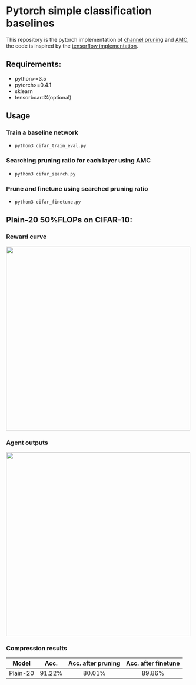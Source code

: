 # Pytorch simple classification baselines

This repository is the pytorch implementation of [channel pruning](https://arxiv.org/abs/1707.06168) and [AMC](https://arxiv.org/pdf/1802.03494.pdf), the code is inspired by the [tensorflow implementation](https://pocketflow.github.io/).      

 
## Requirements:
- python>=3.5
- pytorch>=0.4.1
- sklearn
- tensorboardX(optional)

## Usage 

### Train a baseline network
* ```python3 cifar_train_eval.py```

### Searching pruning ratio for each layer using AMC 
* ```python3 cifar_search.py```

### Prune and finetune using searched pruning ratio 
* ```python3 cifar_finetune.py```

## Plain-20 50%FLOPs on CIFAR-10:

### Reward curve
<img src="https://github.com/zzzxxxttt/pytorch_AMC/blob/master/figs/plain20_agent_outputs.png" width="500" />

### Agent outputs
<img src="https://github.com/zzzxxxttt/pytorch_AMC/blob/master/figs/plain20_search.png" width="500" />

### Compression results
Model|Acc.|Acc. after pruning|Acc. after finetune|
:---:|:---:|:---:|:---:|
Plain-20|91.22%|80.01%|89.86%|
